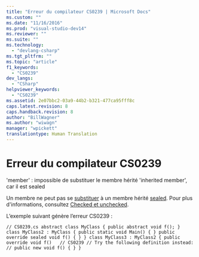```yaml
---
title: "Erreur du compilateur CS0239 | Microsoft Docs"
ms.custom: ""
ms.date: "11/16/2016"
ms.prod: "visual-studio-dev14"
ms.reviewer: ""
ms.suite: ""
ms.technology: 
  - "devlang-csharp"
ms.tgt_pltfrm: ""
ms.topic: "article"
f1_keywords: 
  - "CS0239"
dev_langs: 
  - "CSharp"
helpviewer_keywords: 
  - "CS0239"
ms.assetid: 2e07bbc2-03a9-44b2-b321-477ca95fff8c
caps.latest.revision: 8
caps.handback.revision: 8
author: "BillWagner"
ms.author: "wiwagn"
manager: "wpickett"
translationtype: Human Translation
---
```

# Erreur du compilateur CS0239
'member' : impossible de substituer le membre hérité 'inherited member', car il est sealed  
  
 Un membre ne peut pas se [substituer](../../csharp/language-reference/keywords/override.md) à un membre hérité [sealed](../../csharp/language-reference/keywords/sealed.md). Pour plus d'informations, consultez [Checked et unchecked](../../csharp/language-reference/keywords/checked-and-unchecked.md).  
  
 L’exemple suivant génère l’erreur CS0239 :  
  
```  
// CS0239.cs abstract class MyClass { public abstract void f(); } class MyClass2 : MyClass { public static void Main() { } public override sealed void f() { } } class MyClass3 : MyClass2 { public override void f()   // CS0239 // Try the following definition instead: // public new void f() { } }  
```